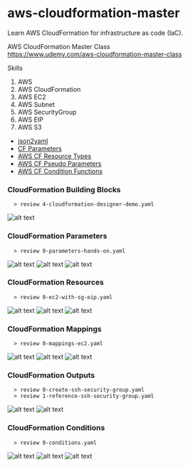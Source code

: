 # aws-cloudformation-master
Learn AWS CloudFormation for infrastructure as code (IaC).

AWS CloudFormation Master Class  
https://www.udemy.com/aws-cloudformation-master-class

Skills
1. AWS
2. AWS CloudFormation
3. AWS EC2
4. AWS Subnet
5. AWS SecurityGroup
6. AWS EIP
7. AWS S3

* [json2yaml](https://www.json2yaml.com)  
* [CF Parameters](http://docs.aws.amazon.com/AWSCloudFormation/latest/UserGuide/parameters-section-structure.html) 
* [AWS CF Resource Types](http://docs.aws.amazon.com/AWSCloudFormation/latest/UserGuide/aws-template-resource-type-ref.html) 
* [AWS CF Pseudo Parameters](http://docs.aws.amazon.com/AWSCloudFormation/latest/UserGuide/pseudo-parameter-reference.html) 
* [AWS CF Condition Functions](http://docs.aws.amazon.com/AWSCloudFormation/latest/UserGuide/intrinsic-function-reference-conditions.html) 

### CloudFormation Building Blocks
```
  > review 4-cloudformation-designer-demo.yaml
```
![alt text](https://github.com/smalltide/aws-cloudformation-master/blob/master/img/cf-blocks.png "cf-blocks")


### CloudFormation Parameters
```
  > review 0-parameters-hands-on.yaml
```
![alt text](https://github.com/smalltide/aws-cloudformation-master/blob/master/img/parameter1.png "parameter1")
![alt text](https://github.com/smalltide/aws-cloudformation-master/blob/master/img/parameter2.png "parameter2")
![alt text](https://github.com/smalltide/aws-cloudformation-master/blob/master/img/parameter3.png "parameter3")


### CloudFormation Resources
```
  > review 0-ec2-with-sg-eip.yaml
```
![alt text](https://github.com/smalltide/aws-cloudformation-master/blob/master/img/resource1.png "resource1")
![alt text](https://github.com/smalltide/aws-cloudformation-master/blob/master/img/resource2.png "resource2")
![alt text](https://github.com/smalltide/aws-cloudformation-master/blob/master/img/resource3.png "resource3")


### CloudFormation Mappings
```
  > review 0-mappings-ec2.yaml
```
![alt text](https://github.com/smalltide/aws-cloudformation-master/blob/master/img/mappings1.png "mappings1")
![alt text](https://github.com/smalltide/aws-cloudformation-master/blob/master/img/mappings2.png "mappings2")
![alt text](https://github.com/smalltide/aws-cloudformation-master/blob/master/img/mappings3.png "mappings3")


### CloudFormation Outputs
```
  > review 0-create-ssh-security-group.yaml
  > review 1-reference-ssh-security-group.yaml
```
![alt text](https://github.com/smalltide/aws-cloudformation-master/blob/master/img/output1.png "output1")
![alt text](https://github.com/smalltide/aws-cloudformation-master/blob/master/img/output2.png "output2")


### CloudFormation Conditions
```
  > review 0-conditions.yaml
```
![alt text](https://github.com/smalltide/aws-cloudformation-master/blob/master/img/conditions1.png "conditions1")
![alt text](https://github.com/smalltide/aws-cloudformation-master/blob/master/img/conditions2.png "conditions2")
![alt text](https://github.com/smalltide/aws-cloudformation-master/blob/master/img/conditions3.png "conditions3")
